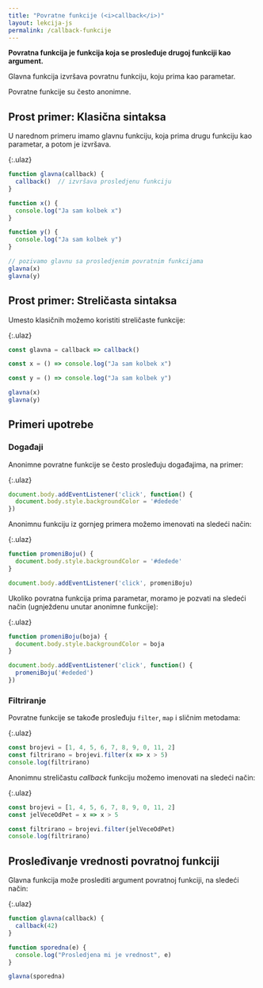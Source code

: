 ```yaml
---
title: "Povratne funkcije (<i>callback</i>)"
layout: lekcija-js
permalink: /callback-funkcije
---
```


**Povratna funkcija je funkcija koja se prosleđuje drugoj funkciji kao argument.**

Glavna funkcija izvršava povratnu funkciju, koju prima kao parametar.

Povratne funkcije su često anonimne.

## Prost primer: Klasična sintaksa

U narednom primeru imamo glavnu funkciju, koja prima drugu funkciju kao parametar, a potom je izvršava.

{:.ulaz}
```js
function glavna(callback) {
  callback()  // izvršava prosledjenu funkciju
}

function x() {
  console.log("Ja sam kolbek x")
}

function y() {
  console.log("Ja sam kolbek y")
}

// pozivamo glavnu sa prosledjenim povratnim funkcijama
glavna(x)
glavna(y)
```

## Prost primer: Streličasta sintaksa

Umesto klasičnih možemo koristiti streličaste funkcije:

{:.ulaz}
```js
const glavna = callback => callback()

const x = () => console.log("Ja sam kolbek x")

const y = () => console.log("Ja sam kolbek y")

glavna(x)
glavna(y)
```

## Primeri upotrebe

### Događaji

Anonimne povratne funkcije se često prosleđuju događajima, na primer:

{:.ulaz}
```js
document.body.addEventListener('click', function() {
  document.body.style.backgroundColor = '#dedede'
})
```

Anonimnu funkciju iz gornjeg primera možemo imenovati na sledeći način:

{:.ulaz}
```js
function promeniBoju() {
  document.body.style.backgroundColor = '#dedede'
}

document.body.addEventListener('click', promeniBoju)
```

Ukoliko povratna funkcija prima parametar, moramo je pozvati na sledeći način (ugnježdenu unutar anonimne funkcije):

{:.ulaz}
```js
function promeniBoju(boja) {
  document.body.style.backgroundColor = boja
}

document.body.addEventListener('click', function() {
  promeniBoju('#ededed')
})
```

### Filtriranje

Povratne funkcije se takođe prosleđuju `filter`, `map` i sličnim metodama:

{:.ulaz}
```js
const brojevi = [1, 4, 5, 6, 7, 8, 9, 0, 11, 2]
const filtrirano = brojevi.filter(x => x > 5)
console.log(filtrirano)
```

Anonimnu streličastu *callback* funkciju možemo imenovati na sledeći način:

{:.ulaz}
```js
const brojevi = [1, 4, 5, 6, 7, 8, 9, 0, 11, 2]
const jelVeceOdPet = x => x > 5

const filtrirano = brojevi.filter(jelVeceOdPet)
console.log(filtrirano)
```

## Prosleđivanje vrednosti povratnoj funkciji

Glavna funkcija može proslediti argument povratnoj funkciji, na sledeći način:

{:.ulaz}
```js
function glavna(callback) {
  callback(42)
}

function sporedna(e) {
  console.log("Prosledjena mi je vrednost", e)
}

glavna(sporedna)
```
